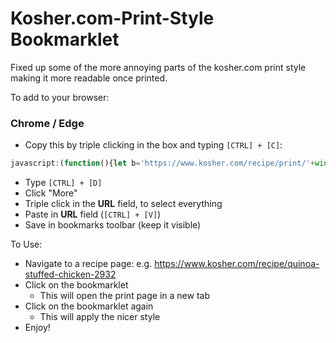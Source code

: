 # Kosher.com-Print-Style Bookmarklet

Fixed up some of the more annoying parts of the kosher.com print style making it more readable once printed.

To add to your browser:
### Chrome / Edge
* Copy this by triple clicking in the box and typing `[CTRL] + [C]`:
```javascript
javascript:(function(){let b='https://www.kosher.com/recipe/print/'+window.location.pathname.match(/\d+$/g);if(window.location.href!=b)window.open(b,'_blank');else{document.getElementsByTagName('header')[0].setAttribute('style','background-color:#fff');let a=document.styleSheets[2];a.insertRule('.print{font-size:14pt!important}'),a.insertRule('.recipe-print__directions ol>li{line-height:1.2!important}'),a.insertRule('.recipe-print__callout-meta-description{line-height:1.2!important}'),a.insertRule('.recipe-print__callout-meta-container::before{font-size:0!important;}'),a.insertRule('.recipe-print__callout{font-size:9pt!important}');let c=document.getElementsByTagName('use');for(let d=0;d<c.length;d++)c[d].setAttribute('fill','#000');}})()
```
* Type `[CTRL] + [D]`
* Click "More"
* Triple click in the __URL__ field, to select everything
* Paste in __URL__ field (`[CTRL] + [V]`)
* Save in bookmarks toolbar (keep it visible)

To Use:
* Navigate to a recipe page: e.g. https://www.kosher.com/recipe/quinoa-stuffed-chicken-2932
* Click on the bookmarklet
  * This will open the print page in a new tab
* Click on the bookmarklet again
  * This will apply the nicer style
* Enjoy!
